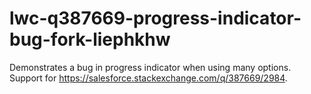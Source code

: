 # lwc-q387669-progress-indicator-bug-fork-liephkhw
Demonstrates a bug in progress indicator when using many options. Support for https://salesforce.stackexchange.com/q/387669/2984.
